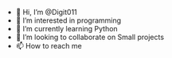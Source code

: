 - 👋 Hi, I’m @Digit011
- 👀 I’m interested in programming
- 🌱 I’m currently learning Python
- 💞️ I’m looking to collaborate on Small projects
- 📫 How to reach me

<!---
Digit011/Digit011 is a ✨ special ✨ repository because its `README.md` (this file) appears on your GitHub profile.
You can click the Preview link to take a look at your changes.
--->
